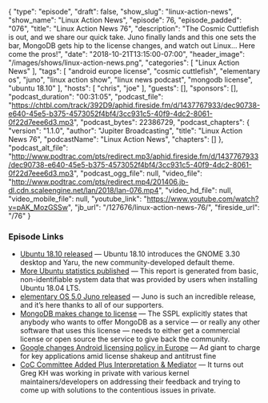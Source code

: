 {
  "type": "episode",
  "draft": false,
  "show_slug": "linux-action-news",
  "show_name": "Linux Action News",
  "episode": 76,
  "episode_padded": "076",
  "title": "Linux Action News 76",
  "description": "The Cosmic Cuttlefish is out, and we share our quick take. Juno finally lands and this one sets the bar, MongoDB gets hip to the license changes, and watch out Linux... Here come the pros!",
  "date": "2018-10-21T13:15:00-07:00",
  "header_image": "/images/shows/linux-action-news.png",
  "categories": [
    "Linux Action News"
  ],
  "tags": [
    "android europe license",
    "cosmic cuttlefish",
    "elementary os",
    "juno",
    "linux action show",
    "linux news podcast",
    "mongodb license",
    "ubuntu 18.10"
  ],
  "hosts": [
    "chris",
    "joe"
  ],
  "guests": [],
  "sponsors": [],
  "podcast_duration": "00:31:05",
  "podcast_file": "https://chtbl.com/track/392D9/aphid.fireside.fm/d/1437767933/dec90738-e640-45e5-b375-4573052f4bf4/3cc931c5-40f9-4dc2-8061-0f22d7eee6d3.mp3",
  "podcast_bytes": 22386729,
  "podcast_chapters": {
    "version": "1.1.0",
    "author": "Jupiter Broadcasting",
    "title": "Linux Action News 76",
    "podcastName": "Linux Action News",
    "chapters": []
  },
  "podcast_alt_file": "http://www.podtrac.com/pts/redirect.mp3/aphid.fireside.fm/d/1437767933/dec90738-e640-45e5-b375-4573052f4bf4/3cc931c5-40f9-4dc2-8061-0f22d7eee6d3.mp3",
  "podcast_ogg_file": null,
  "video_file": "http://www.podtrac.com/pts/redirect.mp4/201406.jb-dl.cdn.scaleengine.net/lan/2018/lan-076.mp4",
  "video_hd_file": null,
  "video_mobile_file": null,
  "youtube_link": "https://www.youtube.com/watch?v=pAK_MozGSSw",
  "jb_url": "/127676/linux-action-news-76/",
  "fireside_url": "/76"
}


### Episode Links

  * [Ubuntu 18.10 released](https://blog.ubuntu.com/2018/10/18/ubuntu-18-10multi-cloudnew-desktop-theme-enhanced-snap-integration "Ubuntu 18.10 released") — Ubuntu 18.10 introduces the GNOME 3.30 desktop and Yaru, the new community-developed default theme. 
  * [More Ubuntu statistics published](https://www.ubuntu.com/desktop/statistics "More Ubuntu statistics published") — This report is generated from basic, non-identifiable system data that was provided by users when installing Ubuntu 18.04 LTS.
  * [elementary OS 5.0 Juno released](https://medium.com/elementaryos/elementary-os-5-juno-is-here-471dfdedc7b3 "elementary OS 5.0 Juno released") — Juno is such an incredible release, and it’s here thanks to all of our supporters. 
  * [MongoDB makes change to license](https://techcrunch.com/2018/10/16/mongodb-switches-up-its-open-source-license/ "MongoDB makes change to license") — The SSPL explicitly states that anybody who wants to offer MongoDB as a service — or really any other software that uses this license — needs to either get a commercial license or open source the service to give back the community.
  * [Google changes Android licensing policy in Europe](https://www.theregister.co.uk/2018/10/17/google_android_licencing_eu/ "Google changes Android licensing policy in Europe") — Ad giant to charge for key applications amid license shakeup and antitrust fine
  * [CoC Committee Added Plus Interpretation & Mediator](https://www.phoronix.com/scan.php?page=news_item&px=Linux-CoC-Greg-KH-Revised "CoC Committee Added Plus Interpretation & Mediator") — It turns out Greg KH was working in private with various kernel maintainers/developers on addressing their feedback and trying to come up with solutions to the contentious issues in private.



